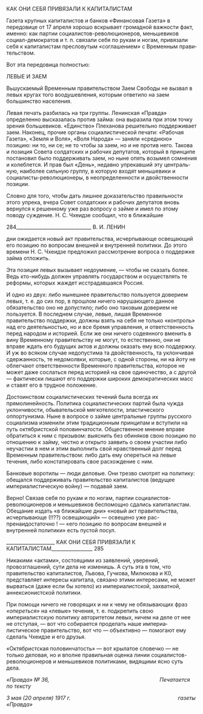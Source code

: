 КАК ОНИ СЕБЯ ПРИВЯЗАЛИ К КАПИТАЛИСТАМ

Газета крупных капиталистов и банков «Финансовая Газета» в передовице от 17 апреля хорошо вскрывает громадной важности факт, именно: как партии социалистов-революционеров, меньшевиков социал-демократов и т. п. связали себя по рукам и но­гам, привязали себя к капиталистам пресловутым «соглашением» с Временным прави­тельством.

Вот эта передовица полностью:

ЛЕВЫЕ И ЗАЕМ

Вьшускаемый Временным правительством Заем Свободы не вызвал в левых кругах того воодушевле­ния, которым ответило на заем большинство населения.

Левая печать разбилась на три группы. Ленинская «Правда» определенно высказалась против займа: она выразила при этом точку зрения большевиков. «Единство» Плеханова решительно поддерживает заем. Наконец, прочие органы социалистической печати: «Рабочая Газета», «Земля и Воля», «Воля Наро­да» — заняли «среднюю» позицию: ни то, ни се; не то чтобы за заем, но и не против него. Такова и пози­ция Совета солдатских и рабочих депутатов, который в принципе постановил было поддерживать заем, но ныне опять возымел сомнения и колеблется. И прав был «День», недавно упрекавший эту централь­ную, наиболее сильную группу, в которую входят меньшевики и социалисты-революционеры, в неопре­деленности и двойственности позиции.

Словно для того, чтобы дать лишнее доказательство правильности этого упрека, вчера Совет солдат­ских и рабочих депутатов вновь вернулся к решенному уже раз вопросу о займе и имел по этому поводу суждение. Н. С. Чхеидзе сообщил, что в ближайшие

  

284_______________________________ В. И. ЛЕНИН

дни ожидается новый акт правительства, исчерпывающе освещающий его позицию по вопросам внешней и внутренней политики. До этого времени Н. С. Чхеидзе предложил рассмотрение вопроса о поддержке займа отложить.

Эта позиция левых вызывает недоумение, — чтобы не сказать более. Ведь кто-нибудь должен управ­лять государством и осуществлять те реформы, которых жаждет исстрадавшаяся Россия.

И одно из двух: либо нынешнее правительство пользуется доверием левых, т. е. до сих пор, в про­шлом ничего нарушающего данное обязательство оно не допустило; либо оно таковым доверием не пользуется. В последнем случае, левые, лишая Временное правительство поддержки, должны взять на себя не только «контроль» над его деятельностью, но и все бремя управления, и ответственность перед народом и историей. Если же они ничего содеянного вменить в вину Временному правительству не мо­гут, то естественно, они не вправе ждать его будущих актов и должны оказать ему всю поддержку. И уж во всяком случае недопустима та двойственность, та уклончивая сдержанность, те недомолвки, которые, с одной стороны, ни на йоту не облегчают ответственности Временного правительства, которое не может даже сослаться перед историей на свое одиночество, а с другой — фактически лишают его поддержки широких демократических масс и ставят его в трудное положение.

Достоинством социалистических течений была всегда их прямолинейность. Политика социалистиче­ских партий была чужда уклончивости, обывательской мягкотелости, эластического оппортунизма. Ныне в вопросе о займе центральные группы русского социализма изменили этим традиционным принципам и вступили на путь октябристской половинчатости. Общественное мнение вправе обратиться к ним с при­зывом: выяснить без обиняков свою позицию по отношению к займу, честно и открыто заявить о своем участии либо неучастии в нем и этим выполнить свой нравственный долг перед Временным правитель­ством: либо дать ему опереться на левые течения, либо констатировать свое расхождение с ним.

Банковые воротилы — люди деловые. Они трезво смотрят на политику: обещался поддерживать правительство капиталистов (ведущее империалистическую войну) — подавай заем.

Верно! Связав себя по рукам и по ногам, партии социалистов-революционеров и меньшевиков беспомощно сдались капиталистам. Обещание издать «в ближайшие дни» «новый акт правительства, исчерпывающе (!!??) освещающий» — освещено уже рас-пренаидостаточно ! — «его позицию по вопросам внешней и внутренней политики» есть пустой посул.

  

____________________ КАК ОНИ СЕБЯ ПРИВЯЗАЛИ К КАПИТАЛИСТАМ_________________ 285

Никакими «актами», состоящими из заявлений, уверений, провозглашений, сути де­ла не изменишь. А суть эта в том, что правительство капиталистов, Львова, Гучкова, Милюкова и К0, представляет интересы капитала, связано этими интересами, не может вырваться (даже если бы хотело) из империалистской, захватной, аннексионистской политики.

При помощи ничего не говорящих и ни к чему не обязывающих фраз _«опереться»_ на «левые» течения, т. е. подкрепить свою империалистскую политику авторитетом ле­вых, ничем на деле от нее не отступая, — вот что собирается проделать наше империа­листическое правительство, вот что — объективно — помогают ему сделать Чхеидзе и его друзья.

«Октябристская половинчатость» — вот крылатое словечко — не только деловая, но и вполне правильная оценка линии социалистов-революционеров и меньшевиков поли­тиками, видящими ясно суть дела.

_«Правда» № 36,                                                                          Печатается по тексту_

_3 мая (20 апреля) 1917 г.                                                                        газеты «Правда»_